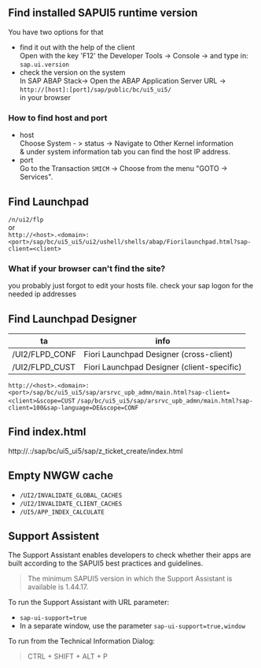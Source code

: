 ## Find installed SAPUI5 runtime version
You have two options for that
* find it out with the help of the client  
Open with the key 'F12' the Developer Tools -> Console -> and type in: `sap.ui.version`
* check the version on the system  
In SAP ABAP Stack-> Open the ABAP Application Server URL -> 
`http://[host]:[port]/sap/public/bc/ui5_ui5/`  
in your browser
### How to find host and port
* host  
Choose System - > status -> Navigate to Other Kernel information  
& under system information tab you can find the host IP address.
* port  
Go to the Transaction `SMICM` -> Choose from the menu "GOTO -> Services".
## Find Launchpad 
`/n/ui2/flp`    
or    
`http://<host>.<domain>:<port>/sap/bc/ui5_ui5/ui2/ushell/shells/abap/Fiorilaunchpad.html?sap-client=<client>`    
### What if your browser can't find the site?
you probably just forgot to edit your hosts file. check your sap logon for the needed ip addresses 
## Find Launchpad Designer
| ta | info    |
|----------------|---------------------------------------------|
| /UI2/FLPD_CONF | Fiori Launchpad Designer (cross-client)     |
| /UI2/FLPD_CUST | Fiori Launchpad Designer (client-specific)  |     

`http://<host>.<domain>:<port>/sap/bc/ui5_ui5/sap/arsrvc_upb_admn/main.html?sap-client=<client>&scope=CUST`
`/sap/bc/ui5_ui5/sap/arsrvc_upb_admn/main.html?sap-client=100&sap-language=DE&scope=CONF`

## Find index.html

http://<host>.<domain>:<port>/sap/bc/ui5_ui5/sap/z_ticket_create/index.html 

## Empty NWGW cache

* `/UI2/INVALIDATE_GLOBAL_CACHES`
* `/UI2/INVALIDATE_CLIENT_CACHES`
* `/UI5/APP_INDEX_CALCULATE`

## Support Assistent
The Support Assistant enables developers to check whether their apps are built according to the SAPUI5 best practices and guidelines.
> The minimum SAPUI5 version in which the Support Assistant is available is 1.44.17.

To run the Support Assistant with URL parameter:
* ```sap-ui-support=true```
* In a separate window, use the parameter ```sap-ui-support=true,window```

To run from the Technical Information Dialog:    
> CTRL + SHIFT + ALT + P
